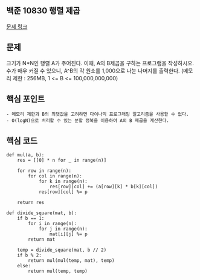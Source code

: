 ## 백준 10830 행렬 제곱
[문제 링크](https://www.acmicpc.net/problem/10830)

## 문제
크기가 N*N인 행렬 A가 주어진다. 이때, A의 B제곱을 구하는 프로그램을 작성하시오. 수가 매우 커질 수 있으니, A^B의 각 원소를 1,000으로 나눈 나머지를 출력한다.
(메모리 제한 : 256MB, 1 <= B <= 100,000,000,000)

## 핵심 포인트
```
- 메모리 제한과 B의 최댓값을 고려하면 다이나믹 프로그래밍 알고리즘을 사용할 수 없다.
- O(logN)으로 처리할 수 있는 분할 정복을 이용하여 A의 B 제곱을 계산한다.
```

## 핵심 코드
```
def mul(a, b):
    res = [[0] * n for _ in range(n)]

    for row in range(n):
        for col in range(n):
            for k in range(n):
                res[row][col] += (a[row][k] * b[k][col])
            res[row][col] %= p

    return res

def divide_square(mat, b):
    if b == 1:
        for i in range(n):
            for j in range(n):
                mat[i][j] %= p
        return mat

    temp = divide_square(mat, b // 2)
    if b % 2:
        return mul(mul(temp, mat), temp)
    else:
        return mul(temp, temp)
```
